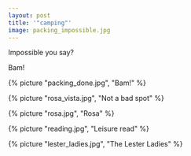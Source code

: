 ```yaml
---
layout: post
title: '"camping"'
image: packing_impossible.jpg
---
```

Impossible you say?

<!--more-->
Bam!


{% picture "packing_done.jpg", "Bam!" %}

{% picture "rosa_vista.jpg", "Not a bad spot" %} 

{% picture "rosa.jpg", "Rosa" %} 

{% picture "reading.jpg", "Leisure read" %}

{% picture "lester_ladies.jpg", "The Lester Ladies"  %}
